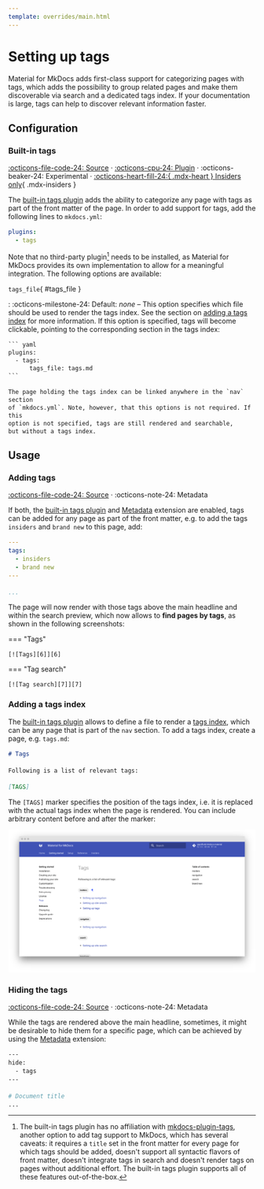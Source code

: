 ```yaml
---
template: overrides/main.html
---
```


# Setting up tags

Material for MkDocs adds first-class support for categorizing pages with tags,
which adds the possibility to group related pages and make them discoverable
via search and a dedicated tags index. If your documentation is large, tags
can help to discover relevant information faster.

## Configuration

### Built-in tags

[:octicons-file-code-24: Source][1] ·
[:octicons-cpu-24: Plugin][1] ·
:octicons-beaker-24: Experimental ·
[:octicons-heart-fill-24:{ .mdx-heart } Insiders only][1]{ .mdx-insiders }

The [built-in tags plugin][1] adds the ability to categorize any page with tags
as part of the front matter of the page. In order to add support for tags, add
the following lines to `mkdocs.yml`:

``` yaml
plugins:
  - tags
```

Note that no third-party plugin[^1] needs to be installed, as Material for
MkDocs provides its own implementation to allow for a meaningful integration.
The following options are available:

`tags_file`{ #tags_file }

:   :octicons-milestone-24: Default: _none_ – This option specifies which file
    should be used to render the tags index. See the section on [adding a tags 
    index][3] for more information. If this option is specified, tags will
    become clickable, pointing to the corresponding section in the tags index:

    ``` yaml
    plugins:
      - tags:
          tags_file: tags.md
    ```

    The page holding the tags index can be linked anywhere in the `nav` section
    of `mkdocs.yml`. Note, however, that this options is not required. If this
    option is not specified, tags are still rendered and searchable,
    but without a tags index.

  [^1]:
    The built-in tags plugin has no affiliation with [mkdocs-plugin-tags][2],
    another option to add tag support to MkDocs, which has several caveats:
    it requires a `title` set in the front matter for every page for which tags
    should be added, doesn't support all syntactic flavors of front matter,
    doesn't integrate tags in search and doesn't render tags on pages without
    additional effort. The built-in tags plugin supports all of these
    features out-of-the-box.

  [1]: ../insiders/index.md
  [2]: https://github.com/jldiaz/mkdocs-plugin-tags
  [3]: #adding-a-tags-index

## Usage

### Adding tags

[:octicons-file-code-24: Source][1] ·
:octicons-note-24: Metadata

If both, the [built-in tags plugin][4] and [Metadata][5] extension are enabled,
tags can be added for any page as part of the front matter, e.g. to add the tags
`insiders` and `brand new` to this page, add:

``` yaml
---
tags:
  - insiders
  - brand new
---

...
```

The page will now render with those tags above the main headline and within the
search preview, which now allows to __find pages by tags__, as shown in the
following screenshots:

=== "Tags"

    [![Tags][6]][6]

=== "Tag search"

    [![Tag search][7]][7]

  [4]: #built-in-tags
  [5]: ../../reference/meta-tags/#metadata
  [6]: ../assets/screenshots/tags.png
  [7]: ../assets/screenshots/tags-search.png

### Adding a tags index

The [built-in tags plugin][4] allows to define a file to render a [tags
index][8], which can be any page that is part of the `nav` section. To add a
tags index, create a page, e.g. `tags.md`:

``` markdown
# Tags

Following is a list of relevant tags:

[TAGS]
```

The `[TAGS]` marker specifies the position of the tags index, i.e. it is
replaced with the actual tags index when the page is rendered. You can include
arbitrary content before and after the marker:

[![Tags index][9]][9]

  [8]: #tags_file
  [9]: ../assets/screenshots/tags-index.png

### Hiding the tags

[:octicons-file-code-24: Source][1] ·
:octicons-note-24: Metadata

While the tags are rendered above the main headline, sometimes, it might be
desirable to hide them for a specific page, which can be achieved by using the
[Metadata][10] extension:

``` bash
---
hide:
  - tags
---

# Document title
...
```

  [10]: ../../reference/meta-tags/#metadata
